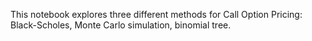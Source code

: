 This notebook explores three different methods for Call Option Pricing: Black-Scholes, Monte Carlo simulation, binomial tree.
